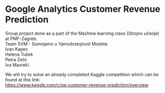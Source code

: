 # Google Analytics Customer Revenue Prediction
Group project done as a part of the Machine learning class (Strojno učenje) at PMF-Zagreb.\
Team SVM - Sumnjamo u Vjerodostojnost Modela:\
Ivan Kapec\
Helena Tušek\
Petra Zelić\
Iva Mavrek\

We will try to solve an already completed Kaggle competition which can be found at this link:\
https://www.kaggle.com/c/ga-customer-revenue-prediction/overview
